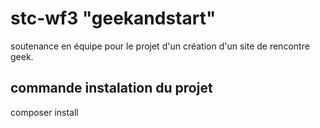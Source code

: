 # stc-wf3 "geekandstart"
soutenance en équipe pour le projet d'un création d'un site de rencontre geek.

## commande instalation du projet 

composer install
